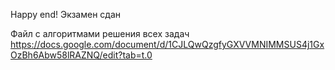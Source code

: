 Happy end! Экзамен сдан

Файл с алгоритмами решения всех задач
https://docs.google.com/document/d/1CJLQwQzgfyGXVVMNIMMSUS4j1GxOzBh6Abw58lRAZNQ/edit?tab=t.0
